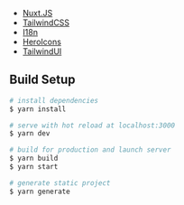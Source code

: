 
- [Nuxt.JS](https://nuxtjs.org/)
- [TailwindCSS](https://tailwindcss.com/)
- [I18n](https://i18n.nuxtjs.org/)
- [HeroIcons](https://heroicons.com/)
- [TailwindUI](https://tailwindui.com/)


## Build Setup

```bash
# install dependencies
$ yarn install

# serve with hot reload at localhost:3000
$ yarn dev

# build for production and launch server
$ yarn build
$ yarn start

# generate static project
$ yarn generate
```
